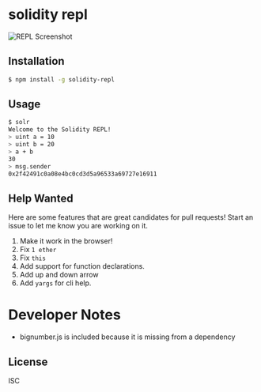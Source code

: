 # solidity repl

![REPL Screenshot](https://raw.githubusercontent.com/raineorshine/solidity-repl/master/screenshot.png)

## Installation

```sh
$ npm install -g solidity-repl
```

## Usage

```sh
$ solr
Welcome to the Solidity REPL!
> uint a = 10
> uint b = 20
> a + b
30
> msg.sender
0x2f42491c0a08e4bc0cd3d5a96533a69727e16911
```

## Help Wanted

Here are some features that are great candidates for pull requests! Start an issue to let me know you are working on it.

1. Make it work in the browser!
1. Fix `1 ether`
1. Fix `this`
1. Add support for function declarations.
1. Add up and down arrow
1. Add `yargs` for cli help.

# Developer Notes

- bignumber.js is included because it is missing from a dependency

## License

ISC
